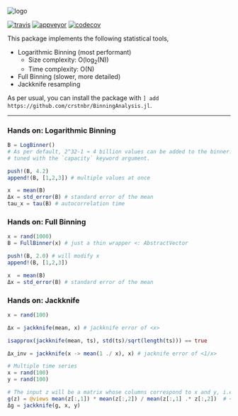 ![logo](https://github.com/crstnbr/BinningAnalysis.jl/blob/master/docs/src/assets/logo_with_text.png)

[![travis][travis-img]](https://travis-ci.org/crstnbr/BinningAnalysis.jl)
[![appveyor][appveyor-img]](https://ci.appveyor.com/project/crstnbr/binninganalysis-jl/branch/master)
[![codecov][codecov-img]](http://codecov.io/github/crstnbr/BinningAnalysis.jl?branch=master)

[travis-img]: https://img.shields.io/travis/crstnbr/BinningAnalysis.jl/master.svg?label=Linux
[appveyor-img]: https://img.shields.io/appveyor/ci/crstnbr/binninganalysis-jl/master.svg?label=Windows
[codecov-img]: https://img.shields.io/codecov/c/github/crstnbr/BinningAnalysis.jl/master.svg?label=codecov

This package implements the following statistical tools,

* Logarithmic Binning (most performant)
  * Size complexity: O(log<sub>2</sub>(N))
  * Time complexity: O(N)
* Full Binning (slower, more detailed)
* Jackknife resampling

As per usual, you can install the package with `] add https://github.com/crstnbr/BinningAnalysis.jl`.

---

### Hands on: Logarithmic Binning

```julia
B = LogBinner()
# As per default, 2^32-1 ≈ 4 billion values can be added to the binner. This value can be
# tuned with the `capacity` keyword argument.

push!(B, 4.2)
append!(B, [1,2,3]) # multiple values at once

x  = mean(B)
Δx = std_error(B) # standard error of the mean
tau_x = tau(B) # autocorrelation time
```

<!--
# You can also get the standard error estimates for all binning levels individually.
Δxs = all_std_errors(B)

# BETA: Check whether a level has converged
has_converged(B, 3)
# This checks whether variance/N of level 2 and 3 is approximately the same.
# To be sure that the binning analysis has converged, this criterion should be
# true over multiple levels.
# Note that this criterion is generally not true close to the maximum binning
# level. Usually this is the result of the small effective sample size, rather
# than a convergence failure.
!-->

### Hands on: Full Binning

```julia
x = rand(1000)
B = FullBinner(x) # just a thin wrapper <: AbstractVector

push!(B, 2.0) # will modify x
append!(B, [1,2,3])

x  = mean(B)
Δx = std_error(B) # standard error of the mean
```

### Hands on: Jackknife

```julia
x = rand(100)

Δx = jackknife(mean, x) # jackknife error of <x>

isapprox(jackknife(mean, ts), std(ts)/sqrt(length(ts))) == true

Δx_inv = jackknife(x -> mean(1 ./ x), x) # jacknife error of <1/x>

# Multiple time series
x = rand(100)
y = rand(100)

# The input z will be a matrix whose columns correspond to x and y, i.e. z[:,1] == x and z[:,2] == y
g(z) = @views mean(z[:,1]) * mean(z[:,2]) / mean(z[:,1] .* z[:,2])  # <x><y> / <xy>
Δg = jackknife(g, x, y)
```
